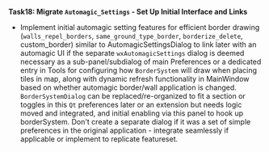**Task18: Migrate `Automagic_Settings` - Set Up Initial Interface and Links**
-  Implement initial automagic setting features for efficient border drawing (`walls_repel_borders`, `same_ground_type_border`, `borderize_delete`, custom_border) similar to AutomagicSettingsDialog to link later with an automagic UI if the separate `wxAutomagicSettings` dialog is deemed necessary as a sub-panel/subdialog of main Preferences or a dedicated entry in Tools for configuring how `BorderSystem` will draw when placing tiles in map, along with dynamic refresh functionality in MainWindow based on whether automagic border/wall application is changed. `BorderSystemDialog` can be replaced/re-organized to fit a section or toggles in this `Qt` preferences later or an extension but needs logic moved and integrated, and initial enabling via this panel to hook up borderSystem. Don't create a separate dialog if it was a set of simple preferences in the original application - integrate seamlessly if applicable or implement to replicate featureset.
